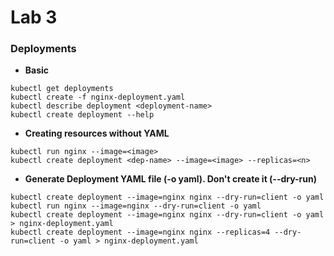 # Lab 3

### Deployments

- **Basic**
```
kubectl get deployments
kubectl create -f nginx-deployment.yaml
kubectl describe deployment <deployment-name>
kubectl create deployment --help
```

- **Creating resources without YAML**
```
kubectl run nginx --image=<image>
kubectl create deployment <dep-name> --image=<image> --replicas=<n>
```

- **Generate Deployment YAML file (-o yaml). Don't create it (--dry-run)**
```
kubectl create deployment --image=nginx nginx --dry-run=client -o yaml
kubectl run nginx --image=nginx --dry-run=client -o yaml
kubectl create deployment --image=nginx nginx --dry-run=client -o yaml > nginx-deployment.yaml
kubectl create deployment --image=nginx nginx --replicas=4 --dry-run=client -o yaml > nginx-deployment.yaml
```
